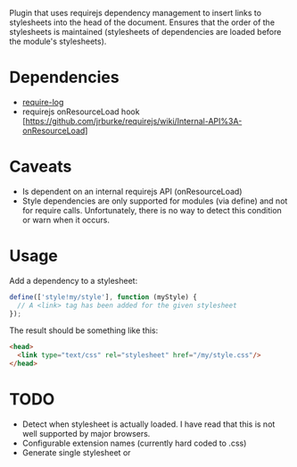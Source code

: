 Plugin that uses requirejs dependency management to insert links to
stylesheets into the head of the document. Ensures that the order of the
stylesheets is maintained (stylesheets of dependencies are loaded before
the module's stylesheets).

# Dependencies

* [require-log](http://github.com/dump247/require-log)
* requirejs onResourceLoad hook [https://github.com/jrburke/requirejs/wiki/Internal-API%3A-onResourceLoad]

# Caveats

* Is dependent on an internal requirejs API (onResourceLoad)
* Style dependencies are only supported for modules (via define) and not
  for require calls. Unfortunately, there is no way to detect this
  condition or warn when it occurs.

# Usage

Add a dependency to a stylesheet:

```javascript
define(['style!my/style'], function (myStyle) {
  // A <link> tag has been added for the given stylesheet
});
```

The result should be something like this:

```html
<head>
  <link type="text/css" rel="stylesheet" href="/my/style.css"/>
</head>
```

# TODO

* Detect when stylesheet is actually loaded. I have read that this is
  not well supported by major browsers.
* Configurable extension names (currently hard coded to .css)
* Generate single stylesheet or <style> elements during build

# License

The MIT License (MIT)  
Copyright (c) 2012 Cory Thomas

See [LICENSE](require-style/blob/master/LICENSE)

